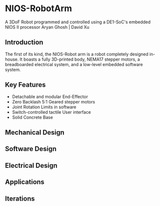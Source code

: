 # NIOS-RobotArm
A 3DoF Robot programmed and controlled using a DE1-SoC's embedded NIOS II processor
Aryan Ghosh | David Xu

## Introduction 
The first of its kind, the NIOS-Robot arm is a robot completely designed in-house.
 It boasts a fully 3D-printed body, NEMA17 stepper motors, a breadboarded electrical system, and a low-level embedded software system.

## Key Features
* Detachable and modular End-Effector
* Zero Backlash 5:1 Geared stepper motors
* Joint Rotation Limits in software
* Switch-controlled tactile User interface
* Solid Concrete Base
  
## Mechanical Design

## Software Design

## Electrical Design

## Applications

## Iterations
